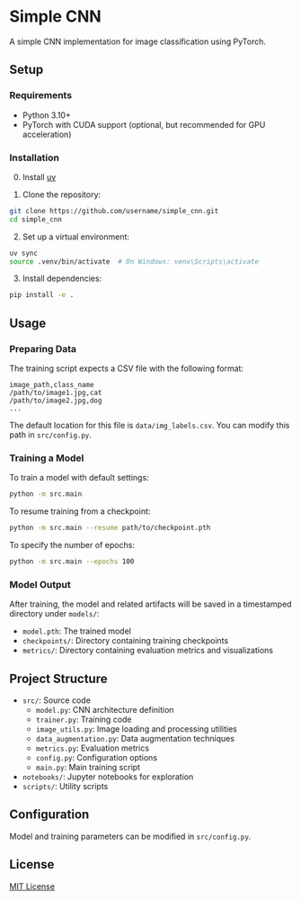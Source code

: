 # Simple CNN

A simple CNN implementation for image classification using PyTorch.

## Setup

### Requirements

- Python 3.10+
- PyTorch with CUDA support (optional, but recommended for GPU acceleration)

### Installation

0. Install [uv](https://github.com/astral-sh/uv)

1. Clone the repository:
```bash
git clone https://github.com/username/simple_cnn.git
cd simple_cnn
```

2. Set up a virtual environment:
```bash
uv sync
source .venv/bin/activate  # On Windows: venv\Scripts\activate
```

3. Install dependencies:
```bash
pip install -e .
```

## Usage

### Preparing Data

The training script expects a CSV file with the following format:
```
image_path,class_name
/path/to/image1.jpg,cat
/path/to/image2.jpg,dog
...
```

The default location for this file is `data/img_labels.csv`. You can modify this path in `src/config.py`.

### Training a Model

To train a model with default settings:
```bash
python -m src.main
```

To resume training from a checkpoint:
```bash
python -m src.main --resume path/to/checkpoint.pth
```

To specify the number of epochs:
```bash
python -m src.main --epochs 100
```

### Model Output

After training, the model and related artifacts will be saved in a timestamped directory under `models/`:
- `model.pth`: The trained model
- `checkpoints/`: Directory containing training checkpoints
- `metrics/`: Directory containing evaluation metrics and visualizations

## Project Structure

- `src/`: Source code
  - `model.py`: CNN architecture definition
  - `trainer.py`: Training code
  - `image_utils.py`: Image loading and processing utilities
  - `data_augmentation.py`: Data augmentation techniques
  - `metrics.py`: Evaluation metrics
  - `config.py`: Configuration options
  - `main.py`: Main training script
- `notebooks/`: Jupyter notebooks for exploration
- `scripts/`: Utility scripts

## Configuration

Model and training parameters can be modified in `src/config.py`.

## License

[MIT License](LICENSE)

